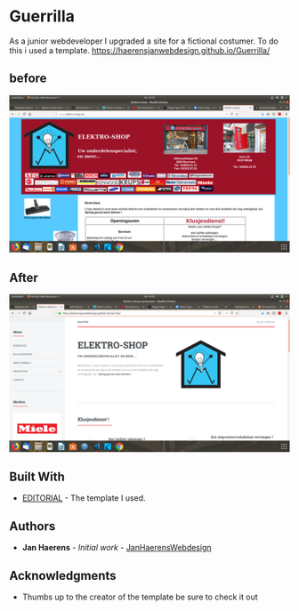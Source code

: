 # Guerrilla

As a junior webdeveloper I upgraded a site for a fictional costumer. To do this i used a template.
https://haerensjanwebdesign.github.io/Guerrilla/

## before
![Before](images/before.png)

## After
![After](images/After.png)



## Built With

* [EDITORIAL](https://html5up.net/editorial) - The template I used.


## Authors

* **Jan Haerens** - *Initial work* - [JanHaerensWebdesign](https://github.com/HaerensJanWebdesign/)


## Acknowledgments

* Thumbs up to the creator of the template be sure to check it out
